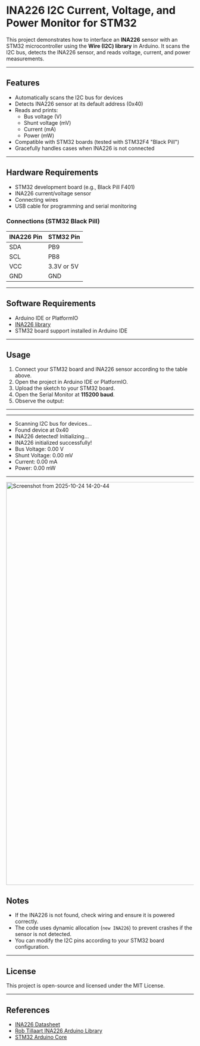 # INA226 I2C Current, Voltage, and Power Monitor for STM32

This project demonstrates how to interface an **INA226** sensor with an STM32 microcontroller using the **Wire (I2C) library** in Arduino. It scans the I2C bus, detects the INA226 sensor, and reads voltage, current, and power measurements.

---

## Features

- Automatically scans the I2C bus for devices
- Detects INA226 sensor at its default address (0x40)
- Reads and prints:
  - Bus voltage (V)
  - Shunt voltage (mV)
  - Current (mA)
  - Power (mW)
- Compatible with STM32 boards (tested with STM32F4 "Black Pill")
- Gracefully handles cases when INA226 is not connected

---

## Hardware Requirements

- STM32 development board (e.g., Black Pill F401)
- INA226 current/voltage sensor
- Connecting wires
- USB cable for programming and serial monitoring

### Connections (STM32 Black Pill)

| INA226 Pin | STM32 Pin |
|------------|-----------|
| SDA        | PB9       |
| SCL        | PB8       |
| VCC        | 3.3V or 5V |
| GND        | GND       |

---

## Software Requirements

- Arduino IDE or PlatformIO
- [INA226 library](https://github.com/robTillaart/INA226)
- STM32 board support installed in Arduino IDE

---

## Usage

1. Connect your STM32 board and INA226 sensor according to the table above.
2. Open the project in Arduino IDE or PlatformIO.
3. Upload the sketch to your STM32 board.
4. Open the Serial Monitor at **115200 baud**.
5. Observe the output:

---
----------------------
- Scanning I2C bus for devices...
- Found device at 0x40
- INA226 detected! Initializing...
- INA226 initialized successfully!
- Bus Voltage: 0.00 V
- Shunt Voltage: 0.00 mV
- Current: 0.00 mA
- Power: 0.00 mW
----------------------
<img width="1920" height="1080" alt="Screenshot from 2025-10-24 14-20-44" src="https://github.com/user-attachments/assets/fdec0d57-8f30-4223-844c-21fd8c437aa2" />

## Notes

- If the INA226 is not found, check wiring and ensure it is powered correctly.
- The code uses dynamic allocation (`new INA226`) to prevent crashes if the sensor is not detected.
- You can modify the I2C pins according to your STM32 board configuration.

---

## License

This project is open-source and licensed under the MIT License.

---

## References

- [INA226 Datasheet](https://www.ti.com/lit/ds/symlink/ina226.pdf)
- [Rob Tillaart INA226 Arduino Library](https://github.com/robTillaart/INA226)
- [STM32 Arduino Core](https://github.com/stm32duino/Arduino_Core_STM32)

